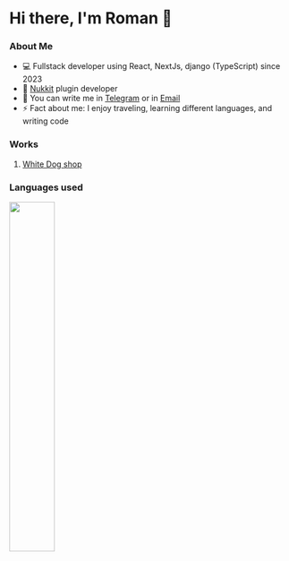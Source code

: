 # Hi there, I'm Roman 👋

### About Me

- 💻 Fullstack developer using React, NextJs, django (TypeScript) since 2023
- 🌱 [Nukkit](https://github.com/CloudBurstMC/Nukkit) plugin developer
- 💬 You can write me in [Telegram](https://t.me/Zapotichnyi_06) or in [Email](mailto:romanzapotichnyi184@gmail.com)
- ⚡ Fact about me: I enjoy traveling, learning different languages, and writing code

### Works

1. [White Dog shop](https://whitedog.vercel.app)

### Languages used
<img src="https://github-readme-stats.vercel.app/api/wakatime?username=Zapotichnyi&layout=compact&theme=react" width=40%>

